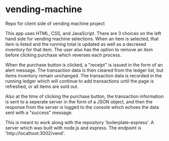 # vending-machine
Repo for client side of vending machine project


This app uses HTML, CSS, and JavaScript. There are 3 choices on the left hand side for vending machine selections. When an item is selected, that item is listed and the running total is updated as well as a decresed inventory for that item. The user also has the option to remove an item before clicking purchase which reverses each process. 

When the purchase button is clicked, a "receipt" is issued in the form of an alert message. The transaction data is then cleared from the ledger list, but items inventory remain unchanged. The transaction data is recorded in the running ledger which will continue to add transactions until the page is refreshed, or all items are sold out. 

Also at the time of clicking the purchase button, the transaction information is sent to a seperate server in the form of a JSON object, and then the response from the server is logged to the console which echoes the data sent with a "success" message.

This is meant to work along with the repository 'boilerplate-express'. A  server which was built with node.js and express. The endpoint is 'http://localhost:3002/vend'. 
